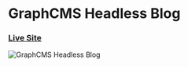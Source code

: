 # GraphCMS Headless Blog
### [Live Site](https://nextjs-plum-five-51.vercel.app/)

![GraphCMS Headless Blog](https://i.ibb.co/NmnJnKD/image.png)
